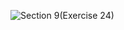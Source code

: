 ![Section 9(Exercise 24)](https://github.com/user-attachments/assets/1031dccc-042e-41cf-aa3e-22857badb340)
